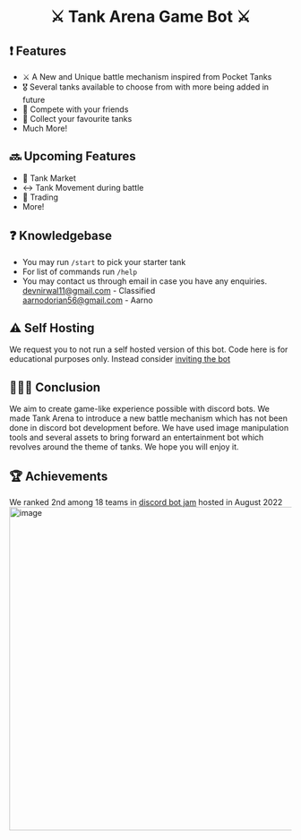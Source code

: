 <h1 align="center">
  <br>
   ⚔️ Tank Arena Game Bot ⚔️
  <br>
</h1>


## ❗ Features
* ⚔️ A New and Unique battle mechanism inspired from Pocket Tanks
* 🎖️ Several tanks available to choose from with more being added in future
* 👥 Compete with your friends
* 💟 Collect your favourite tanks
* Much More!

## 🔜 Upcoming Features
* 🛒 Tank Market
* ↔️ Tank Movement during battle
* 🤝 Trading
* More!

## ❓ Knowledgebase
* You may run `/start` to pick your starter tank
* For list of commands run `/help` 
* You may contact us through email in case you have any enquiries.  
devnirwal11@gmail.com - Classified  
aarnodorian56@gmail.com - Aarno 

## ⚠️ Self Hosting
We request you to not run a self hosted version of this bot. Code here is for educational purposes only. Instead consider [inviting the bot](https://discord.com/api/oauth2/authorize?client_id=1003954779346718720&permissions=2147863616&scope=bot%20applications.commands)

## 🧑🏻‍💻 Conclusion
We aim to create game-like experience possible with discord bots. We made Tank Arena to introduce a new battle mechanism which has not been done in discord bot development before. We have used image manipulation tools and several assets to bring forward an entertainment bot which revolves around the theme of tanks. We hope you will enjoy it.  

## 🏆 Achievements
We ranked 2nd among 18 teams in [discord bot jam](https://discord.gg/spookcord-hackathon-coding-code-events-hack-766008315367915600) hosted in August 2022 
<img width="578" alt="image" src="https://user-images.githubusercontent.com/88921711/195432878-206e08e6-fd5e-4335-afc3-5bc5e0648ef5.png">
